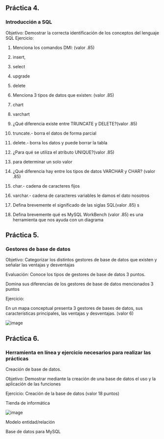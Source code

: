 ## Práctica 4.
### Introducción a SQL
Objetivo: Demostrar la correcta identificación de los conceptos del lenguaje SQL
Ejercicio:

1. Menciona los comandos DMl: (valor .85)
2. insert,
3. select
4. upgrade
5. delete

2. Menciona 3 tipos de datos que existen: (valor .85)
3. chart
4. varchart


3. ¿Qué diferencia existe entre TRUNCATE y DELETE?(valor .85)
4. truncate.- borra el datos de forma parcial
5. delete.- borra los datos y puede borrar la tabla

4. ¿Para qué se utiliza el atributo UNIQUE?(valor .85)
5. para determinar un solo valor

5. ¿Qué diferencia hay entre los tipos de datos VARCHAR y CHAR? (valor .85)
6. char.- cadena de caracteres fijos
7. varchar.- cadena de caracteres variables le damos el dato nosotros


6. Defina brevemente el significado de las siglas SQL(valor .85)
   s

7. Defina brevemente qué es MySQL WorkBench (valor .85)
    es una herramienta que nos ayuda con un diagrama 
## Práctica 5.
### Gestores de base de datos

Objetivo: Categorizar los distintos gestores de base de datos que existen y señalar las
ventajas y desventajas

Evaluación: Conoce los tipos de gestores de base de datos 3 puntos.

Domina sus diferencias de los gestores de base de datos mencionados 3 puntos

Ejercicio:

En un mapa conceptual presenta 3 gestores de bases de datos, sus características
principales, las ventajas y desventajas. (valor 6)

![image](https://user-images.githubusercontent.com/91554777/170415427-e2b7321b-a97f-43b0-ac24-6e506c307e6b.png)

## Práctica 6.
### Herramienta en línea y ejercicio necesarios para realizar las prácticas

Creación de base de datos.

Objetivo: Demostrar mediante la creación de una base de datos el uso y la aplicación de
las funciones

Ejercicio: Creación de la base de datos (valor 18 puntos)

Tienda de informática

![image](https://user-images.githubusercontent.com/91554777/170415101-717bca19-3644-46a9-8a57-8d5940c5d283.png)




Modelo entidad/relación




Base de datos para MySQL
